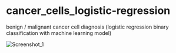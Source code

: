 # cancer_cells_logistic-regression
benign / malignant cancer cell diagnosis (logistic regression binary classification with machine learning model)

![Screenshot_1](https://user-images.githubusercontent.com/39379330/93022489-6397b980-f5f2-11ea-943b-2ccf4e2dfa10.jpg)
